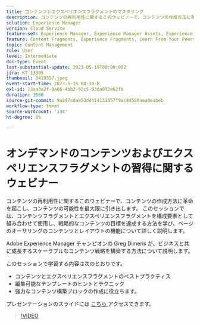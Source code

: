```yaml
---
title: コンテンツとエクスペリエンスフラグメントのマスタリング
description: コンテンツの再利用性に関するこのウェビナーで、コンテンツの作成方法に革命を起こし、コンテンツの可能性を最大限に引き出します。
solution: Experience Manager
version: Cloud Service
feature-set: Experience Manager, Experience Manager Assets, Experience Manager Sites
feature: Content Fragments, Experience Fragments, Learn From Your Peers
topic: Content Management
role: User
level: Intermediate
doc-type: Event
last-substantial-update: 2023-05-19T00:00:00Z
jira: KT-13305
thumbnail: 3419557.jpeg
event-start-time: 2023-5-16 08:30-8
exl-id: 13aa3a2f-0a66-4bb2-92c5-93da0f2e62fb
duration: 3560
source-git-commit: 9a297cda953d4414131657f9ac84580aea0eabeb
workflow-type: tm+mt
source-wordcount: '134'
ht-degree: 0%

---
```


# オンデマンドのコンテンツおよびエクスペリエンスフラグメントの習得に関するウェビナー

コンテンツの再利用性に関するこのウェビナーで、コンテンツの作成方法に革命を起こし、コンテンツの可能性を最大限に引き出します。 このセッションでは、コンテンツフラグメントとエクスペリエンスフラグメントを構成要素として組み合わせて使用し、戦略的なコンテンツの目標を達成する方法を学び、ページのオーサリングのコンテンツとレイアウトの機能について詳しく説明します。

Adobe Experience Manager チャンピオンの Greg Dimeris が、ビジネスと共に成長するスケーラブルなコンテンツ戦略を構築する方法について説明します。

このセッションで学習する内容は次のとおりです。

* コンテンツとエクスペリエンスフラグメントのベストプラクティス
* 編集可能なテンプレートのヒントとテクニック
* 強力なコンテンツ構築ブロックの作成に役立ちます。

プレゼンテーションのスライドには [ こちら ](../../assets/experience-manager/may2023/mastering-content-and-experience-fragments/AEM_Content_fragments_and_Experience_Fragments_Webinar_Session_Final.pdf) アクセスできます。

>[!VIDEO](https://video.tv.adobe.com/v/3419557/?learn=on)
